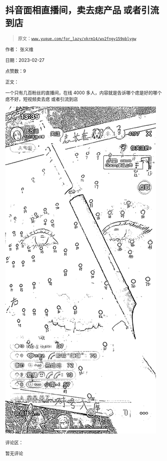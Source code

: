 # 抖音面相直播间，卖去痣产品 或者引流到店

> 原文：[`www.yuque.com/for_lazy/xkrm14/wv2fngy159pblygw`](https://www.yuque.com/for_lazy/xkrm14/wv2fngy159pblygw)

作者： 张义维 

日期：2023-02-27 

点赞数：9 

正文： 

一个只有几百粉丝的直播间，在线 4000 多人，内容就是告诉哪个痣是好的哪个痣不好，短视频卖去痣 或者引流到店 

![](img/f98f4c1b242ee499f99019f65e49189b.png)  

评论区： 

暂无评论 


